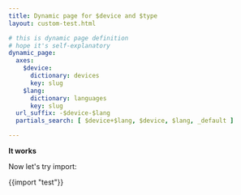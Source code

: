```yaml
---
title: Dynamic page for $device and $type
layout: custom-test.html

# this is dynamic page definition
# hope it's self-explanatory
dynamic_page:
  axes:
    $device:
      dictionary: devices
      key: slug
    $lang:
      dictionary: languages
      key: slug
  url_suffix: -$device-$lang
  partials_search: [ $device+$lang, $device, $lang, _default ]

---
```


**It works**

Now let's try import:

{{import "test"}}
